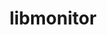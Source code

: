 ---
title: "libmonitor"
layout: cache
categories: [package, develop-2024-06-09]
meta: {"versions": ["2023.03.15"], "compilers": ["gcc@=11.4.0", "gcc@=9.4.0"], "oss": ["ubuntu20.04", "ubuntu22.04"], "platforms": ["linux"], "targets": ["neoverse_v1", "neoverse_v2", "ppc64le", "x86_64_v3"], "stacks": ["e4s", "e4s-neoverse-v2", "e4s-neoverse_v1", "e4s-power", "e4s-rocm-external", "root"], "num_specs": 4, "num_specs_by_stack": {"e4s-rocm-external": 1, "e4s": 1, "root": 4, "e4s-neoverse_v1": 1, "e4s-neoverse-v2": 1, "e4s-power": 1}}
spec_details: [{"hash": "p4nzjrarjdavywq5dfe4xghezqq45i2l", "compiler": "gcc@=11.4.0", "versions": ["2023.03.15"], "os": "ubuntu22.04", "platform": "linux", "target": "x86_64_v3", "variants": ["build_system=autotools", "~commrank", "~dlopen", "+hpctoolkit"], "stacks": ["e4s-rocm-external", "e4s", "root"], "size": "-", "tarball": "https://binaries.spack.io/releases/develop-2024-06-09/build_cache/linux-ubuntu22.04-x86_64_v3/gcc-11.4.0/libmonitor-2023.03.15/linux-ubuntu22.04-x86_64_v3-gcc-11.4.0-libmonitor-2023.03.15-p4nzjrarjdavywq5dfe4xghezqq45i2l.spack"}, {"hash": "cpfjxjqlwswobezx37tnh53gkstwdjly", "compiler": "gcc@=11.4.0", "versions": ["2023.03.15"], "os": "ubuntu22.04", "platform": "linux", "target": "neoverse_v1", "variants": ["build_system=autotools", "~commrank", "~dlopen", "+hpctoolkit"], "stacks": ["e4s-neoverse_v1", "root"], "size": "-", "tarball": "https://binaries.spack.io/releases/develop-2024-06-09/build_cache/linux-ubuntu22.04-neoverse_v1/gcc-11.4.0/libmonitor-2023.03.15/linux-ubuntu22.04-neoverse_v1-gcc-11.4.0-libmonitor-2023.03.15-cpfjxjqlwswobezx37tnh53gkstwdjly.spack"}, {"hash": "oncqbvqzfvrrjextztlzelsehvhfyezd", "compiler": "gcc@=11.4.0", "versions": ["2023.03.15"], "os": "ubuntu22.04", "platform": "linux", "target": "neoverse_v2", "variants": ["build_system=autotools", "~commrank", "~dlopen", "+hpctoolkit"], "stacks": ["e4s-neoverse-v2", "root"], "size": "-", "tarball": "https://binaries.spack.io/releases/develop-2024-06-09/build_cache/linux-ubuntu22.04-neoverse_v2/gcc-11.4.0/libmonitor-2023.03.15/linux-ubuntu22.04-neoverse_v2-gcc-11.4.0-libmonitor-2023.03.15-oncqbvqzfvrrjextztlzelsehvhfyezd.spack"}, {"hash": "pqz4cczksi7a5lb2p5rtah2esdjchqob", "compiler": "gcc@=9.4.0", "versions": ["2023.03.15"], "os": "ubuntu20.04", "platform": "linux", "target": "ppc64le", "variants": ["build_system=autotools", "~commrank", "~dlopen", "+hpctoolkit"], "stacks": ["e4s-power", "root"], "size": "-", "tarball": "https://binaries.spack.io/releases/develop-2024-06-09/build_cache/linux-ubuntu20.04-ppc64le/gcc-9.4.0/libmonitor-2023.03.15/linux-ubuntu20.04-ppc64le-gcc-9.4.0-libmonitor-2023.03.15-pqz4cczksi7a5lb2p5rtah2esdjchqob.spack"}]
---